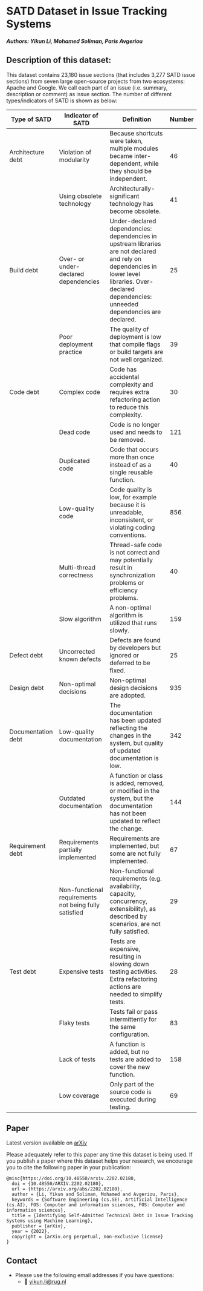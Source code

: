 # SATD Dataset in Issue Tracking Systems

##### Authors: Yikun Li, Mohamed Soliman, Paris Avgeriou

## Description of this dataset:

This dataset contains 23,180 issue sections (that includes 3,277 SATD issue sections) from seven large open-source
projects from two ecosystems: Apache and Google. We call each part of an issue (i.e. summary, description or comment) as
issue section. The number of different types/indicators of SATD is shown as below:

| Type of SATD       | Indicator of SATD                                     | Definition                                                                                                                                                                                            | Number |
|--------------------|-------------------------------------------------------|-------------------------------------------------------------------------------------------------------------------------------------------------------------------------------------------------------|--------|
| Architecture debt  | Violation of modularity                               | Because shortcuts were taken, multiple modules became inter-dependent, while they should be independent.                                                                                              | 46     |
|                    | Using obsolete technology                             | Architecturally-significant technology has become obsolete.                                                                                                                                           | 41     |
| Build debt         | Over- or under-declared dependencies                  | Under-declared dependencies: dependencies in upstream libraries are not declared and rely on dependencies in lower level libraries. Over-declared dependencies: unneeded dependencies are declared.   | 25     |
|                    | Poor deployment practice                              | The quality of deployment is low that compile flags or build targets are not well organized.                                                                                                          | 39     |
| Code debt          | Complex code                                          | Code has accidental complexity and requires extra refactoring action to reduce this complexity.                                                                                                       | 30     |
|                    | Dead code                                             | Code is no longer used and needs to be removed.                                                                                                                                                       | 121    |
|                    | Duplicated code                                       | Code that occurs more than once instead of as a single reusable function.                                                                                                                             | 40     |
|                    | Low-quality code                                      | Code quality is low, for example because it is unreadable, inconsistent, or violating coding conventions.                                                                                             | 856    |
|                    | Multi-thread correctness                              | Thread-safe code is not correct and may potentially result in synchronization problems or efficiency problems.                                                                                        | 40     |
|                    | Slow algorithm                                        | A non-optimal algorithm is utilized that runs slowly.                                                                                                                                                 | 159    |
| Defect debt        | Uncorrected known defects                             | Defects are found by developers but ignored or deferred to be fixed.                                                                                                                                  | 25     |
| Design debt        | Non-optimal decisions                                 | Non-optimal design decisions are adopted.                                                                                                                                                             | 935    |
| Documentation debt | Low-quality documentation                             | The documentation has been updated reflecting the changes in the system, but quality of updated documentation is low.                                                                                 | 342    |
|                    | Outdated documentation                                | A function or class is added, removed, or modified in the system, but the documentation has not been updated to reflect the change.                                                                   | 144    |
| Requirement debt   | Requirements partially implemented                    | Requirements are implemented, but some are not fully implemented.                                                                                                                                     | 67     |
|                    | Non-functional requirements not being fully satisfied | Non-functional requirements (e.g. availability, capacity, concurrency, extensibility), as described by scenarios, are not fully satisfied.                                                            | 29     |
| Test debt          | Expensive tests                                       | Tests are expensive, resulting in slowing down testing activities. Extra refactoring actions are needed to simplify tests.                                                                            | 28     |
|                    | Flaky tests                                           | Tests fail or pass intermittently for the same configuration.                                                                                                                                         | 83     |
|                    | Lack of tests                                         | A function is added, but no tests are added to cover the new function.                                                                                                                                | 158    |
|                    | Low coverage                                          | Only part of the source code is executed during testing.                                                                                                                                              | 69     |

## Paper

Latest version available on [arXiv](https://arxiv.org/abs/2202.02180)

Please adequately refer to this paper any time this dataset is being used. If you publish a paper where this dataset
helps your research, we encourage you to cite the following paper in your publication:

```
@misc{https://doi.org/10.48550/arxiv.2202.02180,
  doi = {10.48550/ARXIV.2202.02180},
  url = {https://arxiv.org/abs/2202.02180},
  author = {Li, Yikun and Soliman, Mohamed and Avgeriou, Paris},
  keywords = {Software Engineering (cs.SE), Artificial Intelligence (cs.AI), FOS: Computer and information sciences, FOS: Computer and information sciences},
  title = {Identifying Self-Admitted Technical Debt in Issue Tracking Systems using Machine Learning},
  publisher = {arXiv},
  year = {2022},
  copyright = {arXiv.org perpetual, non-exclusive license}
}
```

## Contact

- Please use the following email addresses if you have questions:
    - :email: <yikun.li@rug.nl>
